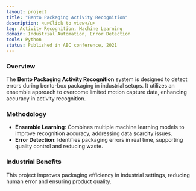 ```yaml
---
layout: project
title: "Bento Packaging Activity Recognition"
description: <u>Click to view</u>
tag: Activity Recognition, Machine Learning
domain: Industrial Automation, Error Detection
tools: Python
status: Published in ABC conference, 2021
---
```


### Overview

The **Bento Packaging Activity Recognition** system is designed to detect errors during bento-box packaging in industrial setups. It utilizes an ensemble approach to overcome limited motion capture data, enhancing accuracy in activity recognition.

### Methodology

- **Ensemble Learning**: Combines multiple machine learning models to improve recognition accuracy, addressing data scarcity issues.
- **Error Detection**: Identifies packaging errors in real time, supporting quality control and reducing waste.

### Industrial Benefits

This project improves packaging efficiency in industrial settings, reducing human error and ensuring product quality.

